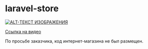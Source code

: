 # laravel-store

[![ALT-ТЕКСТ ИЗОБРАЖЕНИЯ](https://i.ytimg.com/vi/F4efYGvy1zY/hqdefault.jpg)](https://youtu.be/F4efYGvy1zY)

<a href="https://youtu.be/F4efYGvy1zY">Ссылка на видео</a>

По просьбе заказчика, код интернет-магазина не был размещен.
